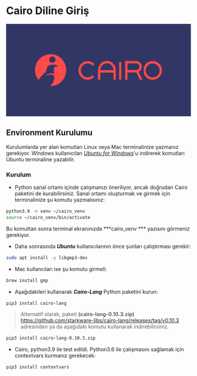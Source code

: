 
# Cairo Diline Giriş

![My Image](cairo_logo.png)


## Environment Kurulumu

Kurulumlarda yer alan komutları Linux veya Mac terminalinize yazmanız gerekiyor. Windows kullanıcıları  [*Ubuntu for Windows*](https://ubuntu.com/tutorials/install-ubuntu-on-wsl2-on-windows-10#3-download-ubuntu)'u indirerek komutları Ubuntu terminaline yazabilir. 


### Kurulum
- Python sanal ortamı içinde çalışmanızı öneriliyor, ancak doğrudan Cairo paketini de kurabilirsiniz. Sanal ortamı oluşturmak ve girmek için terminalinize şu komutu yazmalısınız:

````bash
python3.9 -m venv ~/cairo_venv
source ~/cairo_venv/bin/activate
````

Bu komuttan sonra terminal ekranınızda ***cairo_venv *** yazısını görmeniz gerekiyor. 

- Daha sonrasında ***Ubuntu*** kullanıcılarının önce şunları çalıştırması gerekir:

````bash 
sudo apt install -y libgmp3-dev
````

- Mac kullancıları ise şu komutu girmeli:

````bash
brew install gmp
````

- Aşağıdakileri kullanarak ***Cairo-Lang***  Python paketini kurun:

````bash
pip3 install cairo-lang
````

> Alternatif olarak, paketi **(cairo-lang-0.10.3.zip)** https://github.com/starkware-libs/cairo-lang/releases/tag/v0.10.3 adresinden ya da aşağıdaki komutu kullanarak indirebilirsiniz.

````bash
pip3 install cairo-lang-0.10.3.zip
````
- Cairo, python3.9 ile test edildi. Python3.6 ile çalışmasını sağlamak için contextvars kurmanız gerekecek:

````bash
pip3 install contextvars
````






